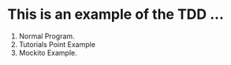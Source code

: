# This is an example of the TDD ... 
1. Normal Program.
2. Tutorials Point Example
3. Mockito Example.
